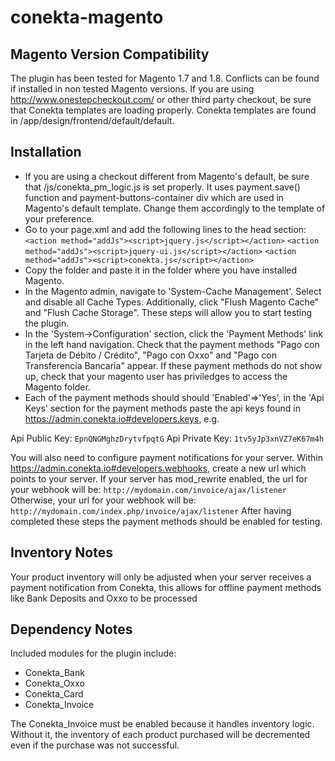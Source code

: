 conekta-magento
==============

Magento Version Compatibility
-----------
The plugin has been tested for Magento 1.7 and 1.8. Conflicts can be found if installed in non tested Magento versions.
If you are using http://www.onestepcheckout.com/ or other third party checkout, be sure that Conekta templates are loading properly. Conekta templates are found in /app/design/frontend/default/default.

Installation
-----------

  * If you are using a checkout different from Magento's default, be sure that /js/conekta_pm_logic.js is set properly. It uses payment.save() function and payment-buttons-container div which are used in Magento's default template. Change them accordingly to the template of your preference.
  * Go to your page.xml and add the following lines to the head section:
`<action method="addJs"><script>jquery.js</script></action>`
`<action method="addJs"><script>jquery-ui.js</script></action>`
`<action method="addJs"><script>conekta.js</script></action>`
  * Copy the folder and paste it in the folder where you have installed Magento.
  * In the Magento admin, navigate to 'System-Cache Management'. Select and disable all Cache Types.  Additionally, click "Flush Magento Cache" and "Flush Cache Storage".  These steps will allow you to start testing the plugin.
  * In the 'System->Configuration' section, click the 'Payment Methods' link in the left hand navigation.  Check that the payment methods "Pago con Tarjeta de Débito / Crédito", "Pago con Oxxo" and "Pago con Transferencia Bancaria" appear. If these payment methods do not show up, check that your magento user has priviledges to access the Magento folder.
  * Each of the payment methods should should 'Enabled'=>'Yes', in the 'Api Keys' section for the payment methods paste the api keys found in https://admin.conekta.io#developers.keys, e.g.
    
Api Public Key: 
    `EpnQNGMghzDrytvfpqtG`
Api Private Key: 
    `1tv5yJp3xnVZ7eK67m4h`


You will also need to configure payment notifications for your server.  Within https://admin.conekta.io#developers.webhooks, create a new url which points to your server.
If your server has mod_rewrite enabled, the url for your webhook will be:
    `http://mydomain.com/invoice/ajax/listener`
Otherwise, your url for your webhook will be:
    `http://mydomain.com/index.php/invoice/ajax/listener`
After having completed these steps the payment methods should be enabled for testing.

Inventory Notes
---------------

Your product inventory will only be adjusted when your server receives a payment notification from Conekta, this allows for offline payment methods like Bank Deposits and Oxxo to be processed

Dependency Notes
-----------

Included modules for the plugin include:
  * Conekta_Bank
  * Conekta_Oxxo
  * Conekta_Card
  * Conekta_Invoice

The Conekta_Invoice must be enabled because it handles inventory logic.  Without it, the inventory of each product purchased will be decremented even if the purchase was not successful.
